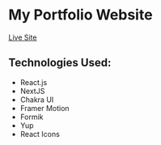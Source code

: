 # My Portfolio Website
[Live Site](https://lesterfernandez.me)

## Technologies Used:

- React.js
- NextJS
- Chakra UI
- Framer Motion
- Formik
- Yup
- React Icons
